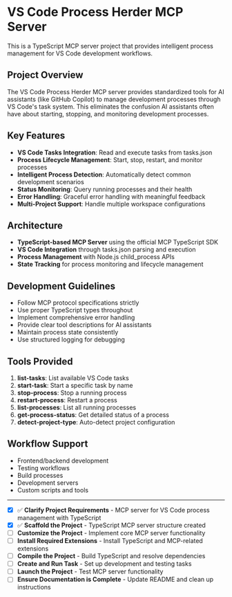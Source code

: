 <!-- Use this file to provide workspace-specific custom instructions to Copilot. For more details, visit https://code.visualstudio.com/docs/copilot/copilot-customization#_use-a-githubcopilotinstructionsmd-file -->

# VS Code Process Herder MCP Server

This is a TypeScript MCP server project that provides intelligent process management for VS Code development workflows.

## Project Overview

The VS Code Process Herder MCP server provides standardized tools for AI assistants (like GitHub Copilot) to manage development processes through VS Code's task system. This eliminates the confusion AI assistants often have about starting, stopping, and monitoring development processes.

## Key Features

- **VS Code Tasks Integration**: Read and execute tasks from tasks.json
- **Process Lifecycle Management**: Start, stop, restart, and monitor processes
- **Intelligent Process Detection**: Automatically detect common development scenarios
- **Status Monitoring**: Query running processes and their health
- **Error Handling**: Graceful error handling with meaningful feedback
- **Multi-Project Support**: Handle multiple workspace configurations

## Architecture

- **TypeScript-based MCP Server** using the official MCP TypeScript SDK
- **VS Code Integration** through tasks.json parsing and execution
- **Process Management** with Node.js child_process APIs
- **State Tracking** for process monitoring and lifecycle management

## Development Guidelines

- Follow MCP protocol specifications strictly
- Use proper TypeScript types throughout
- Implement comprehensive error handling
- Provide clear tool descriptions for AI assistants
- Maintain process state consistently
- Use structured logging for debugging

## Tools Provided

1. **list-tasks**: List available VS Code tasks
2. **start-task**: Start a specific task by name
3. **stop-process**: Stop a running process
4. **restart-process**: Restart a process
5. **list-processes**: List all running processes
6. **get-process-status**: Get detailed status of a process
7. **detect-project-type**: Auto-detect project configuration

## Workflow Support

- Frontend/backend development
- Testing workflows
- Build processes
- Development servers
- Custom scripts and tools

---

- [x] ✅ **Clarify Project Requirements** - MCP server for VS Code process management with TypeScript
- [x] ✅ **Scaffold the Project** - TypeScript MCP server structure created
- [ ] **Customize the Project** - Implement core MCP server functionality
- [ ] **Install Required Extensions** - Install TypeScript and MCP-related extensions
- [ ] **Compile the Project** - Build TypeScript and resolve dependencies
- [ ] **Create and Run Task** - Set up development and testing tasks
- [ ] **Launch the Project** - Test MCP server functionality
- [ ] **Ensure Documentation is Complete** - Update README and clean up instructions
